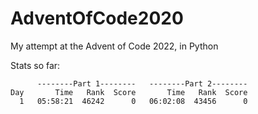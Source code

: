 # AdventOfCode2020
My attempt at the Advent of Code 2022, in Python

Stats so far:
```
      --------Part 1--------   --------Part 2--------
Day       Time   Rank  Score       Time   Rank  Score
  1   05:58:21  46242      0   06:02:08  43456      0
```